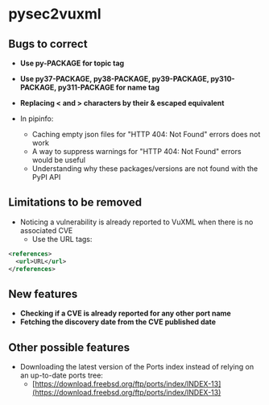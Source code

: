 # pysec2vuxml
## Bugs to correct
* **Use py-PACKAGE for topic tag**
* **Use py37-PACKAGE, py38-PACKAGE, py39-PACKAGE, py310-PACKAGE, py311-PACKAGE for name tag**
* **Replacing &lt; and &gt; characters by their & escaped equivalent**

* In pipinfo:
  * Caching empty json files for "HTTP 404: Not Found" errors does not work
  * A way to suppress warnings for "HTTP 404: Not Found" errors would be useful
  * Understanding why these packages/versions are not found with the PyPI API

## Limitations to be removed
* Noticing a vulnerability is already reported to VuXML when there is no associated CVE
  * Use the URL tags:
```XML
<references>
  <url>URL</url>
</references>
```

## New features
* **Checking if a CVE is already reported for any other port name**
* **Fetching the discovery date from the CVE published date** 

## Other possible features
* Downloading the latest version of the Ports index instead of relying on an up-to-date ports tree:
  * [https://download.freebsd.org/ftp/ports/index/INDEX-13](https://download.freebsd.org/ftp/ports/index/INDEX-13)
